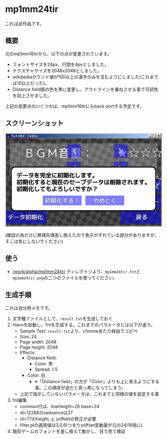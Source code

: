 # mp1mm24tir

これは試作品です。


## 概要

元のmp1mm16tirから、以下の点が変更されています。

- フォントサイズを24px、行間を4pxとしました。
- テクスチャサイズを2048x2048としました。
- wikipediaカウント値が100以上の漢字のみを含むようにしました(これまでは10以上だった)。
- Distance field部の色を黒に変更し、アウトラインを兼ねさせる事で可読性を向上させました。

上記の変更点のいくつかは、mp1mm16tirにもback portする予定です。


## スクリーンショット

<img src="https://github.com/ayamada/mplus-1mn-medium-16-fnt-tir/raw/master/work/alpha/mp1mm24tir/ss.png" />

(確認の為だけに無理矢理差し換えたので表示がずれている部分がありますが、そこは気にしないでください)


## 使う

- [/work/alpha/mp1mm24tir/](https://github.com/ayamada/mplus-1mn-medium-16-fnt-tir/tree/master/work/alpha/mp1mm24tir/) ディレクトリより、`mp1mm24tir.fnt`と`mp1mm24tir.png`の二つのファイルを使ってください。


## 生成手順

これは自分用メモです。

1. 文字種ファイルとして、`result.txt`を生成しておく
2. Hieroを起動し、fntを生成する。これまでのパラメータとは以下が違う。
    - Sample Text: `result.txt`より、chromeあたり経由でコピペ
    - Size: 24
    - Page width: 2048
    - Page height: 2048
    - Effects:
        - Distance field:
            - Color: 黒
            - Spread: 1.5
        - Color: 白
            - ※「Distance field」の方が「Color」よりも上に来るようにする事。この順序が逆だと真っ黒になってしまう。
    - 上記で指示していないパラメータは、これまでと同様の値を設定する事
3. fnt編集
    - common行は、lineHeight=28 base=24
    - id=12288のxadvanceは27
    - id=77のheight, y, yoffsetの修正が必要
    - filter.plの適用値は3,0,6(つまりyoffset変動量が元の24/16倍に)
4. 既存ゲームのフォントを差し換えて動かし、目で見て検証




